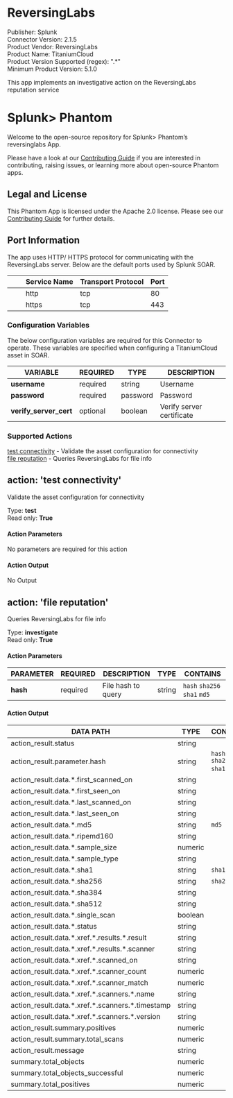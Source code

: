 [comment]: # "Auto-generated SOAR connector documentation"
# ReversingLabs

Publisher: Splunk  
Connector Version: 2\.1\.5  
Product Vendor: ReversingLabs  
Product Name: TitaniumCloud  
Product Version Supported (regex): "\.\*"  
Minimum Product Version: 5\.1\.0  

This app implements an investigative action on the ReversingLabs reputation service

[comment]: # " File: README.md"
[comment]: # "  Copyright (c) 2014-2022 Splunk Inc."
[comment]: # ""
[comment]: # "Licensed under the Apache License, Version 2.0 (the 'License');"
[comment]: # "you may not use this file except in compliance with the License."
[comment]: # "You may obtain a copy of the License at"
[comment]: # ""
[comment]: # "    http://www.apache.org/licenses/LICENSE-2.0"
[comment]: # ""
[comment]: # "Unless required by applicable law or agreed to in writing, software distributed under"
[comment]: # "the License is distributed on an 'AS IS' BASIS, WITHOUT WARRANTIES OR CONDITIONS OF ANY KIND,"
[comment]: # "either express or implied. See the License for the specific language governing permissions"
[comment]: # "and limitations under the License."
[comment]: # ""
# Splunk> Phantom

Welcome to the open-source repository for Splunk> Phantom’s reversinglabs App.

Please have a look at our [Contributing
Guide](https://github.com/Splunk-SOAR-Apps/.github/blob/main/.github/CONTRIBUTING.md) if you are
interested in contributing, raising issues, or learning more about open-source Phantom apps.

## Legal and License

This Phantom App is licensed under the Apache 2.0 license. Please see our [Contributing
Guide](https://github.com/Splunk-SOAR-Apps/.github/blob/main/.github/CONTRIBUTING.md#legal-notice)
for further details.

## Port Information

The app uses HTTP/ HTTPS protocol for communicating with the ReversingLabs server. Below are the
default ports used by Splunk SOAR.

|         Service Name | Transport Protocol | Port |
|----------------------|--------------------|------|
|         http         | tcp                | 80   |
|         https        | tcp                | 443  |


### Configuration Variables
The below configuration variables are required for this Connector to operate.  These variables are specified when configuring a TitaniumCloud asset in SOAR.

VARIABLE | REQUIRED | TYPE | DESCRIPTION
-------- | -------- | ---- | -----------
**username** |  required  | string | Username
**password** |  required  | password | Password
**verify\_server\_cert** |  optional  | boolean | Verify server certificate

### Supported Actions  
[test connectivity](#action-test-connectivity) - Validate the asset configuration for connectivity  
[file reputation](#action-file-reputation) - Queries ReversingLabs for file info  

## action: 'test connectivity'
Validate the asset configuration for connectivity

Type: **test**  
Read only: **True**

#### Action Parameters
No parameters are required for this action

#### Action Output
No Output  

## action: 'file reputation'
Queries ReversingLabs for file info

Type: **investigate**  
Read only: **True**

#### Action Parameters
PARAMETER | REQUIRED | DESCRIPTION | TYPE | CONTAINS
--------- | -------- | ----------- | ---- | --------
**hash** |  required  | File hash to query | string |  `hash`  `sha256`  `sha1`  `md5` 

#### Action Output
DATA PATH | TYPE | CONTAINS
--------- | ---- | --------
action\_result\.status | string | 
action\_result\.parameter\.hash | string |  `hash`  `sha256`  `sha1`  `md5` 
action\_result\.data\.\*\.first\_scanned\_on | string | 
action\_result\.data\.\*\.first\_seen\_on | string | 
action\_result\.data\.\*\.last\_scanned\_on | string | 
action\_result\.data\.\*\.last\_seen\_on | string | 
action\_result\.data\.\*\.md5 | string |  `md5` 
action\_result\.data\.\*\.ripemd160 | string | 
action\_result\.data\.\*\.sample\_size | numeric | 
action\_result\.data\.\*\.sample\_type | string | 
action\_result\.data\.\*\.sha1 | string |  `sha1` 
action\_result\.data\.\*\.sha256 | string |  `sha256` 
action\_result\.data\.\*\.sha384 | string | 
action\_result\.data\.\*\.sha512 | string | 
action\_result\.data\.\*\.single\_scan | boolean | 
action\_result\.data\.\*\.status | string | 
action\_result\.data\.\*\.xref\.\*\.results\.\*\.result | string | 
action\_result\.data\.\*\.xref\.\*\.results\.\*\.scanner | string | 
action\_result\.data\.\*\.xref\.\*\.scanned\_on | string | 
action\_result\.data\.\*\.xref\.\*\.scanner\_count | numeric | 
action\_result\.data\.\*\.xref\.\*\.scanner\_match | numeric | 
action\_result\.data\.\*\.xref\.\*\.scanners\.\*\.name | string | 
action\_result\.data\.\*\.xref\.\*\.scanners\.\*\.timestamp | string | 
action\_result\.data\.\*\.xref\.\*\.scanners\.\*\.version | string | 
action\_result\.summary\.positives | numeric | 
action\_result\.summary\.total\_scans | numeric | 
action\_result\.message | string | 
summary\.total\_objects | numeric | 
summary\.total\_objects\_successful | numeric | 
summary\.total\_positives | numeric | 